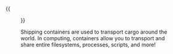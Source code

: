 {{<figure src="/notes/containers/img/shipping-container.jpeg">}}

Shipping containers are used to transport cargo around the world. In computing, containers allow you to transport and share entire filesystems, processes, scripts, and more!